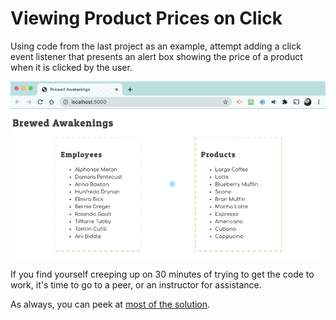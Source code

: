 # Viewing Product Prices on Click

Using code from the last project as an example, attempt adding a click event listener that presents an alert box showing the price of a product when it is clicked by the user.

![](./images/product-prices.gif)

If you find yourself creeping up on 30 minutes of trying to get the code to work, it's time to go to a peer, or an instructor for assistance.

As always, you can peek at [most of the solution](./code/productPrice.js).